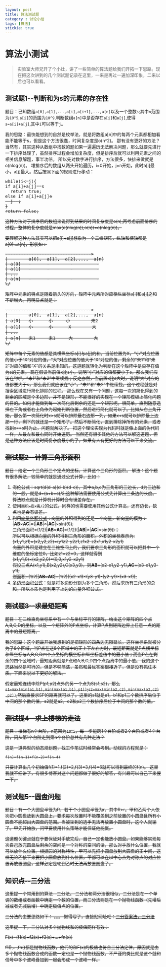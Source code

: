 ```yaml
---
layout: post
title: 算法测试题
category : 讨论小结
tags: [算法]
stickie: true
---
```



# 算法小测试
> 实验室大师兄开了个小灶，讲了一些简单的算法题给我们开拓一下思路。现在把这次讲到的几个测试题记录在这里，一来是再过一遍加深印象，二来以后也可以看看。

## 测试题1--判断和为s的元素的存在性

题目：已知数组```a[0],a[1],...,a[i],a[i+1],...,a[n]```以及一个整数```s```;其中```n```范围为```10^5```,```a[i]```的范围为```10^9```,判断数组```a[n]```中是否存在```a[i]```和```a[j]```,使得```s=a[i]+a[j]```,其中```i```可以等于```j```。

我的思路：最快能想到的自然是枚举法，就是将数组a[n]中的每两个元素都相加看能不能等于s，但是这个方法很蠢，时间复杂度是o(n^2)。
那有没有更好的方法？当然有，其实这种从数组中找数的题如果一遍遍历无法解决问题，那么就要先进行一下排序处理了，虽然排序过程会增加复杂度，但是排序后就可以利用元素之间的相关信息解题，事半功倍。
所以先对数字进行排序，方法很多，快排来做就是o(nlog(n))。
堆排序后的数组从两头开始遍历，i=0开始，j=n开始，此时a[i]最小，a[j]最大。然后按照下面的规则进行移动：
  
<pre>
while(i<=j){
if a[i]+a[j]==s 
  return true;
else if a[i]+a[j]<s
  i++;
else if a[i]+a[j]>s
  j--;
}
return false;
</pre>
  
这种方法对于排序后的数组来说得到结果的时间复杂度是o(n);再考虑前面排序的过程，整体的复杂度就是max(o(nlog(n)),o(n))=o(nlog(n))。

要理解这种方法其实可以把a[i]+a[j]想象为一个二维矩阵，纵轴和横轴都是a[0]...a[n]，形状如：
<pre>
--------------------------------->
|        a[0],  a[1],  a[2],...,  a[n]
| a[0]   -      -        -         -
| a[1]   -      -        -         -
| ...
| a[n]   -      -        -         -
\/
</pre>
  
矩阵中元素的特点是随着箭头的方向，矩阵中元素所对应横纵坐标a[i]和a[j]之和不断增大。再明显点就是：
<pre>
--------------------------------->
|        a[0],  a[1],  a[2],...,  a[n]
| a[0]   小      小     小        未2
| a[1]   小      小      X        大
| ...
| a[n]   未1     未1     大        大
\/
</pre>
  
矩阵中每个元素的值都是其横纵坐标a[i]与a[j]的和，当前位置为X，“小”对应位置的值小于“X”对应的值，“大”对应位置的值大于“X”对应的值，剩余的“未1”和“未2”对应的值和“X”的关系是未知的。这道题就转化为判断在这个矩阵中是否存在值为s的元素。
现在假设当前值x比s小，说明“小”对应的值都要小于s，那么我们应该在“大”，“未1”和“未2”中继续找；反之亦然，当前置x比s大时，说明“大”对应的值都要大于s，那么我们就应该在“小”，“未1”和“未2”中继续找。这个过程就是对搜索区域进行简化排除的过程。
那么现在又有一个问题，这每一次的简化得到的剩余的区域是个多边形，并不是矩形，不能很好的实现在一个矩形模板上简化问题的目的。如何才能做到每一次简化后剩余的还是一个矩形呢。很简单，直到随意选择左下角或者右上角作为起始判断位置，然后进行简化就可以了。比如从右上角开始，那么第一次简化时x>s就可以排除最右边那一列，如果x<s就可以排除最上边那一行，剩下的就还是一个矩形了。然后不断简化，直到排除掉所有的元素，或者找到x==s时为止，问题就解决了。
把这个理论实现为代码时就是像上面的伪代码一样，从最左和最右同时开始遍历。
当然还有很多其他的方法可以解这道题，但是这种方法应该是时间复杂度最小的了，如果有人有更好的方法可以下来交流。
  
## 测试题2--计算三角形面积
  
题目：给定一个三角形三个定点的坐标，计算这个三角形的面积。
解法：这个题有很多解法，较简单的就是通过公式计算，比如：
1. 海伦公式：sqrt(d(d-a)(d-b)(d-c))，其中a,b,c为三角形的三边长，d为三边和的一般，就是d=(a+b+c)/2;这种解法需要使用公式先计算出三条边的长度。算法缺点就是计算机计算时会有误差存在。
2. 使用```面积=底×高/2```的公式，同样的也需要使用其他公式计算高，还有边长，缺点也是会有误差。
3. 利用[向量外积公式](http://baike.baidu.com/link?url=wlqGs-UZYr-vdzMO6PPZhbnf1hTmCMXiCNDnSwPeEczpXjp5Uajl0oZi8iyuZ5HHK6UPabrHIZ2QQNJAEU6UbfPqmjzmhmMph1CVuUC8mAW)：向量的外积得到的还是一个向量，新向量的模为：  
|**AB**×**AC**|=(|**AB**|×|**AC**|×sin(θ));  
三角形面积=(1/2)|**AB**×**AC**|=(1/2)(|**AB**|×|**AC**|×sin(θ))；  
所以可以根据向量的外积得到三角形的面积。外积的坐标表示为:    
   (x1,y1,z1)×(x2,y2,z2)=(y1z2-y2z1,z1x2-z2x1,x1y2-x2y1)   
向量的外积是建立在三维空间上的，我们要求三角形的面积就可以把其中一个维度的坐标定位0，比如z1=z2=0，这样就得到  
   (x1,y1,0)×(x2,y2,0)=(0,0,x1y2-x2y1)   
假设三点A(x1,y1),B(x2,y2),C(x3,y3)，则**AB**=(x2-x1,y2-y1),**AC**=(x3-x1,y3-y1);  
则面积=(1/2)|**AB**×**AC**|=(1/2)((x2-x1)×(y3-y1)-(y2-y1)×(x3-x1));
4. [多边形面积公式](http://blog.csdn.net/hemmingway/article/details/7814494)：就是将多边形分割为多个三角形，然后求所有三角形的总和，所以本质也是利用了上边的向量外积公式。
  
## 测试题3--求最短距离
题目：在二维直角坐标系中有一个与坐标平行的矩阵，给出这个矩阵的四个点A,B,C,D的坐标，以及一个矩阵外的P点坐标，计算P点到矩阵边界上任意一点的距离中的最短距离。
  
我的思路：这个题最开始我想到的是把矩形的四条边无限延长，这样坐标系就被分为了8个区域，当P点在这8个区域中的正上下左右方时，最短距离就是P点横坐标和纵坐标与A,B,C,D四个点坐标的横坐标和纵坐标差值中的最小值；而当P点在剩余的四个区域时，最短距离就是P点和A,B,C,D四个点距离中的最小值。
我的这个思路当然是可行的，但是不够简洁，虽然和最优答案很接近了，但是没有抓住本质。下面来说以下更好的解法。

假定最短连线中除P(p1,p2)点外的另一个点为S(s1,s2)，那么``` s1=max(min(a1,b1),min(max(a1,b1),p1)) ```;``` s2=max(min(a2,c2),min(max(a2,c2),p2)) ```,然后直接求SP的距离就可以了。这里的s1就是a1，b1和p1三个数排序后位于中间的那个数的值，s2就是a2，c2和p2三个数排序后位于中间的那个数的值。  

  
## 测试提4--求上楼梯的走法  
  
题目：楼梯有n个台阶，n范围为``` 10^5 ```，每一步能跨1个台阶或者2个台阶或者4个台阶，问从第1个台阶走到第n个台阶总共有几种走法？  
  
这是一道典型的动态规划题，找工作笔试时经常会考到。动规的方程就是：
  
	f(n)=f(n-1)+f(n-2)+f(n-4)
  
只要计算出几个初始值f(1)=1,f(2)=2,f(3)=3,f(4)=6就可以得到最终的f(n)。
这里我就不细讲了，有很多博客对这个问题都做了很好的解答，有兴趣可以自己下来搜一下。  
  
  
## 测试题5--圆盘问题
  
题目：有一个大圆盘半径为R，若干个小圆盘半径为r，其中R>r。甲和乙两个人依次把小圆盘放到大圆盘上，要求每次放置时不能覆盖到之前放置的小圆盘且所有小圆盘不能超出大圆盘的范围。当被轮到的选手无法再放置小圆盘时，这个人就输了。甲先开始放，问甲要使用什么策略才能保证他能赢。  
  
这道题关键点就在于要保证对手放完后，自己一定也能放小圆盘。如果能够实现每次自己放完圆盘后剩余的空间是一个对称的空间的话，那么对手放什么位置，我就可以放什么位置。根据园的对称特性，甲可以先把小圆盘放到大圆盘的正中间，这样无论乙接下来要把小圆盘放到什么位置，甲都可以在以中心点为对称点的对应位置再放置圆盘，这样必定是轮到乙时无法再放置圆盘了。
  
## 知识点--三分法  
  
这里提一个常用到的算法--三分法。
三分法和两分法很相似，二分法是在一个单调的数组或者函数中确定一个数的位置，而三分法则是在一个抛物线函数（先增后减或者先减后增）中确定极值点的位置。
  
三分法的主要思路如下：
。。。
懒得写了，直接贴网址吧：[二分答案法，三分法](http://blog.csdn.net/u012469987/article/details/50897291)  
  
这里提一下，三分法对多个抛物线和的极值同样有效：
  
F(x)=(f1(x)+f2(x)+f3(x)+...+fn(x))  
  
f1(),...,fn()都是抛物线函数，他们的和F(x)的极值也符合三分法定律。原因就是由多个抛物线函数合成的函数一定也是一个抛物线函数，不严谨的类比就是这个就和信号中多个波峰叠加到一起会形成一个波峰一样。  
  
